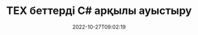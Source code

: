 ---
############################# Static ############################
layout: "auto-gen-merger"
date: 2022-10-27T09:02:19
draft: false
otherformats: vsdx vssm vssx vstm vstx vsx vtx xlam xls xlsb xlsm xlsx xlt xltm xltx xps

############################# Head ############################
head_title: "C# ішіндегі TEX беттерді ауыстыру және алмасу"
head_description: "Құжаттарды біріктіру API арқылы TEX файлындағы екі беттің орнын C# арқылы ауыстырыңыз және ауыстырыңыз."

############################# Header ############################
title: "TEX беттерді C# арқылы ауыстыру"
description: "TEX беттерді .NET кодының бірнеше жолымен ауыстырыңыз."
bg_image: "https://cms.admin.containerize.com/templates/aspose/App_Themes/V3/images/bg/header1.png"
bg_overlay: false
button:
    enable: true
    icon: "fas fa-arrow-down"
    label: "Тегін сынақ нұсқасын жүктеп алыңыз"
    link: "https://downloads.groupdocs.com/merger/net"

############################# SubMenu ############################
submenu:
    enable: true

    left:
        img_alt: "GroupDocs.Merger for .NET"
        image: "https://cms.admin.containerize.com/templates/groupdocs/images/product-logos/90x90-noborder/groupdocs-merger-net.png"
        product: "GroupDocs.Merger"
        platform: ".NET"

    middle:
        button:

            # button loop
            - link: "https://apireference.groupdocs.com/merger/net"
              text: "API анықтамасы"

            # button loop
            - link: "https://github.com/groupdocs-merger"
              text: "Код мысалдары"

            # button loop
            - link: "https://products.groupdocs.app/merger/family"
              text: "Тікелей демонстрациялар"

            # button loop
            - link: "https://purchase.groupdocs.com/pricing/merger/net"
              text: "Баға белгілеу"

    right:
        link_download: "https://downloads.groupdocs.com/merger"
        link_learn: "https://docs.groupdocs.com/merger/net"
        link_buy: "https://purchase.groupdocs.com"

############################# About ############################
about:
    enable: true
    title: "GroupDocs.Merger for .NET API туралы"
    content: |
        [GroupDocs.Merger for .NET](/kk/merger/net/) PDF, Microsoft Office (Word, Excel, PowerPoint) сияқты кең ауқымды құжат пішімдерін қауіпсіз біріктіру және бөлу үшін қарапайым шешімді ұсынады. , OneNote), OpenDocument, HTML, кескіндер және .NET қолданбаларындағы басқалар. Кодтың бірнеше жолын қосу арқылы құжаттардағы беттердің бағытын жылжыту, жою, бұру, ауыстыру, шығарып алу немесе өзгерту сияқты бірнеше құжат операцияларын орындаңыз. Құжаттарды біріктіретін API сонымен қатар құжат құрылымын, пішімдеу мен беттегі мазмұнды талдау үшін құжат беттерін кескін ретінде алдын ала қарауды қолдайды.
        
        GroupDocs.Merger API файл бетін ауыстыру мүмкіндіктерін қажет ететін корпоративтік шешімдер үшін дұрыс таңдау болып табылады. Бұл API интерфейстеріне .NET Framework, .NET Standard, .NET Core, Mono қоса алғанда, барлық негізгі операциялық жүйелер мен платформаларда жақсы қолдау көрсетіледі.

############################# Steps ############################
steps:
    enable: true
    title_left: ".NET ішіндегі TEX файл беттерін ауыстыру"
    content_left: |
        [GroupDocs.Merger for .NET](/kk/merger/net/) C# әзірлеушілеріне бірнеше оңай қадамдарды орындау арқылы TEX файлындағы беттерді ауыстыруды жеңілдетеді. .
        
        * Алмасу үшін бет нөмірлерін көрсету үшін **SwapOptions** параметрін инициализациялаңыз.
        * **Merger** жаңа данасын жасаңыз және бастапқы құжат жолын конструктор параметрі ретінде өткізіңіз.
        * **SwapPages** қоңырау шалыңыз және **SwapOptions** нысанын өткізіңіз.
        * **Save** дегенге қоңырау шалып, нәтиже құжатын сақтау үшін файл жолын көрсетіңіз.

    title_right: "Жүйе талаптары"
    content_right: |
        GroupDocs.Merger for .NET API интерфейстеріне барлық негізгі платформалар мен операциялық жүйелерде қолдау көрсетіледі. Төмендегі кодты орындамас бұрын, жүйеде келесі алғышарттар орнатылғанына көз жеткізіңіз.

        * Операциялық жүйелер: Microsoft Windows, Linux, MacOS
        * Әзірлеу орталары: Visual Studio, Xamarin, MonoDevelop
        * Фреймворктер: .NET Framework, .NET Standard, .NET Core, Mono
        * GroupDocs.Merger for .NET соңғы нұсқасын [NuGet](https://www.nuget.org/packages/groupdocs.merger) ішінен жүктеп алыңыз.
         
    code: |
     {{% merger/additional-styles %}}
     {{< merger/code-merger title="TEX файл беттерін C# мысал коды арқылы ауыстыру жолы">}}

        ```csharp    
        // GroupDocs.Merger API арқылы TEX файл бетін ауыстырыңыз
        int pageNumber1 = 6;
        int pageNumber2 = 1;

        // Ауыстыратын бет нөмірлерін көрсету үшін SwapOptions сыныбын инициализациялаңыз
        SwapOptions swapOptions = new SwapOptions(pageNumber2, pageNumber1);

        // TEX кіріс құжатымен бірігуді іске қосыңыз
        using (Merger merger = new Merger("input.tex"))
          {
            // SwapPages әдісіне қоңырау шалыңыз және оған SwapOptions нысанын беріңіз
            merger.SwapPages(swapOptions);
    
            // Сақтау әдісіне қоңырау шалыңыз және шығыс құжатты сақтау үшін қажетті файл жолын өткізіңіз
            merger.Save("output.tex");
          }
        ```
     {{< /merger/code-merger >}}

############################# Demos ############################
demos:
    enable: true
    title: "Тікелей демонстрациялар - TEX файл беттерін онлайн ауыстырыңыз"
    content: |
       [GroupDocs.Merger Live Demos](https://products.groupdocs.app/splitter/swap-pages/tex) веб-сайтына кіру арқылы TEX файл бетін дәл қазір ауыстырыңыз.
       Тікелей демонстрацияның келесі артықшылықтары бар.
        
############################# About Formats ############################
about_formats:
    enable: true

############################# More Formats ############################
more_formats:
    enable: true
    title: "Басқа файл пішімдерінің беттерін ауыстыру"
    content: |
        .NET файл пішімдері мен кескіндерге арналған біріктіру және бөлу API құжаттары. Төменде көрсетілгендей кейбір танымал файл пішімдерін ауыстырыңыз.

############################# Back to top ###############################
back_to_top:
    enable: true
---